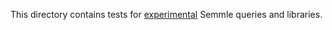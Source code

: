 This directory contains tests for [experimental](../../docs/experimental.md) Semmle queries and libraries.
